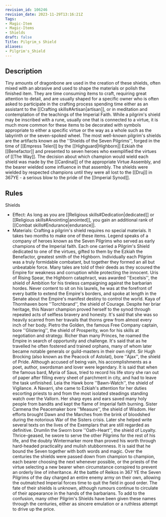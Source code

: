 ```yaml
---
revision_id: 106246
revision_date: 2023-11-29T13:16:21Z
Tags:
- Magic-Item
- Magic-Items
- Shields
draft: false
Title: Pilgrim_s Shield
aliases:
- Pilgrim's_Shield
---
```

## Description
Tiny amounts of dragonbone are used in the creation of these shields, often mixed with an abrasive and used to shape the materials or polish the finished item. They are time consuming items to craft, requiring great attention to detail, and are usually shaped for a specific owner who is often asked to participate in the crafting process spending time either as an assistant to the [[Crafting skills#Artisan|artisan]], or in meditation and contemplation of the teachings of the Imperial Faith. 
While a pilgrim's shield may be inscribed with a rune, usually one that is connected to a virtue, it is much more common for these items to be decorated with symbols appropriate to either a specific virtue or the way as a whole such as the labyrinth or the seven-spoked wheel.
The most well-known pilgrim's shields are the artifacts known as the ''Shields of the Seven Pilgrims'', forged in the time of [[Empress Teleri]] by the [[Highguard|Highborn]] Ezkiah the [[Benefactor]] and presented to seven heroes who exemplified the virtues of [[The Way]]. The decision about which champion would wield each shield was made by the [[Cardinal]] of the appropriate Virtue Assembly, and the bearer wielded some influence in that assembly. The shields were wielded by respected champions until they were all lost to the [[Druj]] in 367YE - a serious blow to the pride of the [[Imperial Synod]].
## Rules
Shields
* Effect: As long as you are [[Religious skills#Dedication|dedicated]] or [[Religious skills#Anointing|anointed]], you gain an additional rank of [[Combat skills#Endurance|endurance]].
* Materials: Crafting a pilgrim's shield requires no special materials. It takes two months to make one of these items.
Legend speaks of a company of heroes known as the Seven Pilgrims who served as early champions of the Imperial faith. Each one carried a Pilgrim's Shield dedicated to one of the virtues, gifted to them by the Ezkiah the Benefactor, greatest smith of the Highborn. Individually each Pilgrim was a truly formidable combatant, but together they formed an all but unbeatable force. Many tales are told of their deeds as they scoured the Empire for weakness and corruption while protecting the innocent.
Uris of Rising Spear, the Highborn cataphract, was awarded ''Excelsis'', the shield of Ambition for his tireless campaigning against the barbarian hordes. Never content to sit on his laurels, he was at the forefront of every battle to extend the Empire's borders, and spoke at length in the Senate about the Empire's manifest destiny to control the world.
Kaya of Thornhaven bore ''Torchbrand'', the shield of Courage. Despite her briar heritage, this Navarr champion proved herself to the synod through repeated acts of selfless bravery and honesty. It's said that she was so heavily scarred from her travails that thorns grew from almost every inch of her body.
Pietro the Golden, the famous Free Company captain, bore ''Glistering'', the shield of Prosperity, won for his skills at negotiation and strategy. Richer than many Princes, he roamed the Empire in search of opportunity and challenge. It's said that as he travelled he often fostered and trained orphans, many of whom later became notable generals or guild-masters in their own right.
Sir Hugh Brocking (also known as the Peacock of Astolat), bore ''Ajax'', the shield of Pride. Although accused of being vain, his accomplishments as a poet, author, swordsman and lover were legendary. It is said that when the famous bard, Myria of Saus, tried to record his life story she ran out of paper after filling every sheet of parchment in city, and had to leave the task unfinished.
Leia the Hawk bore ''Bawn-Watch'', the shield of Vigilance. A Navarri, she came to Ezkiah's attention for her duties escorting priests to and from the most isolated steadings standing watch over the Vallorn. Her sharp eyes and ears saved many holy people from bandits and kept the flame of Imperial faith burning.
Sister Carmena the Peacemaker bore ''Measure'', the shield of Wisdom. Her efforts brought Dawn and the Marches from the brink of bloodshed during the notorious War of the Sisters crisis. Later she helped write several texts on the lives of the Exemplars that are still regarded as definitive.
Drumlin the Sworn bore ''Oath-Heart'', the shield of Loyalty. Thrice-geased, he swore to serve the other Pilgrims for the rest of his life, and the doubty Wintermarker more than proved his worth through hard-headed practicality and mulish stubbornness. It is said that he bound the Seven together with both words and magic.
Over the centuries the shields were passed down from champion to champion, each bearer choosing the next whenever possible, or the priests of the virtue selecting a new bearer when circumstance conspired to prevent an orderly line of inheritance. 
At the battle of Reikos in 367 YE the Seven Pilgrims of the day charged an entire enemy army on their own, allowing the outmatched Imperial forces time to quit the field in good order. The fate of their shields is unknown, although rumours continue to circulate of their appearance in the hands of the barbarians. To add to the confusion, many other Pilgrim's Shields have been given these names through the centuries, either as sincere emulation or a ruthless attempt to drive up the price.